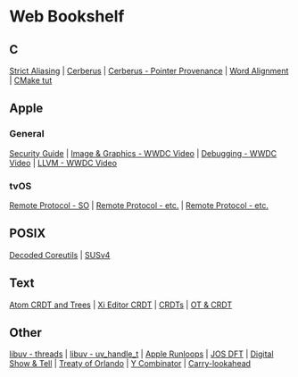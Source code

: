 # Web Bookshelf

## C
[Strict Aliasing](https://blog.regehr.org/archives/1307) |
[Cerberus](https://www.cl.cam.ac.uk/~pes20/cerberus/) |
[Cerberus - Pointer Provenance](https://www.cl.cam.ac.uk/~pes20/cerberus/cerberus-popl2019.pdf) |
[Word Alignment](http://web.archive.org/web/20170708093042/http://www.cs.umd.edu:80/class/sum2003/cmsc311/Notes/Data/aligned.html) |
[CMake tut](https://cmake.org/cmake-tutorial/)

## Apple
### General
[Security Guide](https://www.apple.com/business/site/docs/iOS_Security_Guide.pdf) | 
[Image & Graphics - WWDC Video](https://developer.apple.com/videos/play/wwdc2018/219/) |
[Debugging - WWDC Video](https://developer.apple.com/videos/play/wwdc2018/412/) |
[LLVM - WWDC Video](https://developer.apple.com/videos/play/wwdc2018/409/)

### tvOS
[Remote Protocol - SO](https://stackoverflow.com/questions/35355807/has-anyone-reversed-engineered-the-protocol-used-by-apples-ios-remote-app-for-c) |
[Remote Protocol - etc.](https://eldino.wordpress.com/2007/06/25/enit-daap-dawhat-daap-dache-cosa/) |
[Remote Protocol - etc.](https://askubuntu.com/questions/124352/can-i-connect-to-itunes-music-shares-using-amarok)


## POSIX
[Decoded Coreutils](http://www.maizure.org/projects/decoded-gnu-coreutils/) |
[SUSv4](http://www.unix.org/version4/)


## Text
[Atom CRDT and Trees](https://google.com) | 
[Xi Editor CRDT](https://github.com/xi-editor/xi-editor/blob/e8065a3993b80af0aadbca0e50602125d60e4e38/doc/crdt-details.md) |
[CRDTs](http://archagon.net/blog/2018/03/24/data-laced-with-history/) |
[OT & CRDT](https://medium.com/@raphlinus/towards-a-unified-theory-of-operational-transformation-and-crdt-70485876f72f) 


## Other
[libuv - threads](https://nikhilm.github.io/uvbook/threads.html) |
[libuv - uv_handle_t](http://docs.libuv.org/en/v1.x/handle.html#c.uv_handle_t) |
[Apple Runloops](https://developer.apple.com/library/archive/documentation/Cocoa/Conceptual/Multithreading/RunLoopManagement/RunLoopManagement.html) |
[JOS DFT](https://ccrma.stanford.edu/~jos/Welcome.html) |
[Digital Show & Tell](https://xiph.org/video/vid2.shtml) |
[Treaty of Orlando](http://web.media.mit.edu/~lieber/Publications/Treaty-of-Orlando-Chapter.pdf) |
[Y Combinator](https://eli.thegreenplace.net/2016/some-notes-on-the-y-combinator/) |
[Carry-lookahead](https://en.wikipedia.org/wiki/Carry-lookahead_adder)

